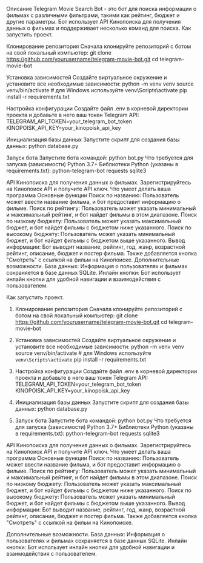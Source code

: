 Описание
Telegram Movie Search Bot - это бот для поиска информации о фильмах с различными фильтрами, такими как рейтинг, бюджет и другие параметры. Бот использует API Кинопоиска для получения данных о фильмах и поддерживает несколько команд для поиска.
Как запустить проект.


Клонирование репозитория
Сначала клонируйте репозиторий с ботом на свой локальный компьютер:
git clone https://github.com/yourusername/telegram-movie-bot.git
cd telegram-movie-bot


Установка зависимостей
Создайте виртуальное окружение и установите все необходимые зависимости:
python -m venv venv
source venv/bin/activate   # для Windows используйте venv\Scripts\activate
pip install -r requirements.txt


Настройка конфигурации
Создайте файл .env в корневой директории проекта и добавьте в него ваш токен Telegram API:
TELEGRAM_API_TOKEN=your_telegram_bot_token
KINOPOISK_API_KEY=your_kinopoisk_api_key


Инициализация базы данных
Запустите скрипт для создания базы данных:
python database.py


Запуск бота
Запустите бота командой:
python bot.py
Что требуется для запуска (зависимости)
Python 3.7+
Библиотеки Python (указаны в requirements.txt):
python-telegram-bot
requests
sqlite3


API Кинопоиска для получения данных о фильмах. Зарегистрируйтесь на Кинопоиск API и получите API ключ.
Что умеет делать ваша программа
Основные функции
Поиск по названию: Пользователь может ввести название фильма, и бот предоставит информацию о фильме.
Поиск по рейтингу: Пользователь может указать минимальный и максимальный рейтинг, и бот найдет фильмы в этом диапазоне.
Поиск по низкому бюджету: Пользователь может указать максимальный бюджет, и бот найдет фильмы с бюджетом ниже указанного.
Поиск по высокому бюджету: Пользователь может указать минимальный бюджет, и бот найдет фильмы с бюджетом выше указанного.
Вывод информации: Бот выводит название, рейтинг, год, жанр, возрастной рейтинг, описание, бюджет и постер фильма. Также добавляется кнопка "Смотреть" с ссылкой на фильм на Кинопоиске.
Дополнительные возможности.
База данных: Информация о пользователях и фильмах сохраняется в базе данных SQLite.
Инлайн кнопки: Бот использует инлайн кнопки для удобной навигации и взаимодействия с пользователем.

Как запустить проект.
1. Клонирование репозитория
Сначала клонируйте репозиторий с ботом на свой локальный компьютер:
git clone https://github.com/yourusername/telegram-movie-bot.git
cd telegram-movie-bot

2. Установка зависимостей
Создайте виртуальное окружение и установите все необходимые зависимости:
python -m venv venv
source venv/bin/activate   # для Windows используйте `venv\Scripts\activate`
pip install -r requirements.txt

3. Настройка конфигурации
Создайте файл .env в корневой директории проекта и добавьте в него ваш токен Telegram API:
TELEGRAM_API_TOKEN=your_telegram_bot_token
KINOPOISK_API_KEY=your_kinopoisk_api_key

4. Инициализация базы данных
Запустите скрипт для создания базы данных:
python database.py

5. Запуск бота
Запустите бота командой:
python bot.py
Что требуется для запуска (зависимости)
Python 3.7+
Библиотеки Python (указаны в requirements.txt):
python-telegram-bot
requests
sqlite3

API Кинопоиска для получения данных о фильмах. Зарегистрируйтесь на Кинопоиск API и получите API ключ.
Что умеет делать ваша программа
Основные функции
Поиск по названию: Пользователь может ввести название фильма, и бот предоставит информацию о фильме.
Поиск по рейтингу: Пользователь может указать минимальный и максимальный рейтинг, и бот найдет фильмы в этом диапазоне.
Поиск по низкому бюджету: Пользователь может указать максимальный бюджет, и бот найдет фильмы с бюджетом ниже указанного.
Поиск по высокому бюджету: Пользователь может указать минимальный бюджет, и бот найдет фильмы с бюджетом выше указанного.
Вывод информации: Бот выводит название, рейтинг, год, жанр, возрастной рейтинг, описание, бюджет и постер фильма. Также добавляется кнопка "Смотреть" с ссылкой на фильм на Кинопоиске.

Дополнительные возможности.
База данных: Информация о пользователях и фильмах сохраняется в базе данных SQLite.
Инлайн кнопки: Бот использует инлайн кнопки для удобной навигации и взаимодействия с пользователем.
